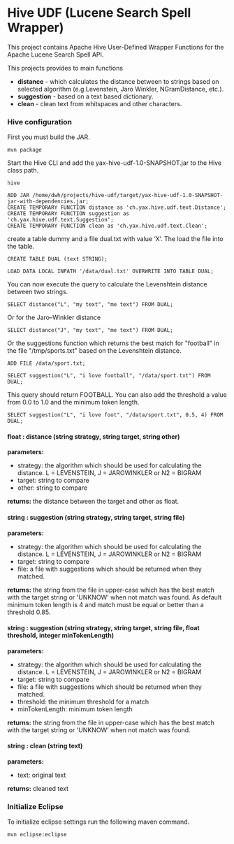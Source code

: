 Hive UDF (Lucene Search Spell Wrapper)
========
This project contains Apache Hive User-Defined Wrapper Functions for the Apache Lucene Search Spell API. 

This projects provides to main functions
+ **distance** - which calculates the distance between to strings based on selected algorithm (e.g Levenstein, Jaro Winkler, NGramDistance, etc.).
+ **suggestion** - based on a text based dictionary.
+ **clean** - clean text from whitspaces and other characters.



### Hive configuration

First you must build the JAR.

	mvn package
	
	
Start the Hive CLI and add the yax-hive-udf-1.0-SNAPSHOT.jar to the Hive class path.

	hive

	ADD JAR /home/dwh/projects/hive-udf/target/yax-hive-udf-1.0-SNAPSHOT-jar-with-dependencies.jar;
	CREATE TEMPORARY FUNCTION distance as 'ch.yax.hive.udf.text.Distance';
	CREATE TEMPORARY FUNCTION suggestion as 'ch.yax.hive.udf.text.Suggestion';
	CREATE TEMPORARY FUNCTION clean as 'ch.yax.hive.udf.text.Clean';
	
	
create a table dummy and a file dual.txt with value ‘X’. The load the file into the table.

	CREATE TABLE DUAL (text STRING);
	
	LOAD DATA LOCAL INPATH '/data/dual.txt' OVERWRITE INTO TABLE DUAL;

	
	
You can now execute the query to calculate the Levenshtein distance between two strings.

	SELECT distance("L", "my text", "me text") FROM DUAL;
	
Or for the Jaro–Winkler distance 

	SELECT distance("J", "my text", "me text") FROM DUAL;

	
Or the suggestions function which returns the best match for "football" in the file "/tmp/sports.txt" based on the Levenshtein distance.

	ADD FILE /data/sport.txt;
	
	SELECT suggestion("L", "i love football", "/data/sport.txt") FROM DUAL;

This query should return FOOTBALL. You can also add the threshold a value from 0.0 to 1.0 and the minimum token length.

	SELECT suggestion("L", "i love foot", "/data/sport.txt", 0.5, 4) FROM DUAL;


#### float : distance (string strategy, string target, string other)

	
**parameters:**
	
+ strategy: the algorithm which should be used for calculating the distance.  L = LEVENSTEIN, J = JAROWINKLER or N2 = BIGRAM
+ target: string to compare
+ other: string  to compare
	
**returns:** the distance between the target and other as float.

#### string : suggestion (string strategy, string target, string file)

**parameters:**
	
+ strategy: the algorithm which should be used for calculating the distance.  L = LEVENSTEIN, J = JAROWINKLER or N2 = BIGRAM
+ target: string to compare
+ file: a file with suggestions which should be returned when they matched.
	
**returns:** the string from the file in upper-case which has the best match with the target string or 'UNKNOW' when not match was found. As default minimum token length is 4 and match must be equal or better than a threshold 0.85.


#### string : suggestion (string strategy, string target, string file, float threshold, integer minTokenLength)
	
**parameters:**
+ strategy: the algorithm which should be used for calculating the distance.  L = LEVENSTEIN, J = JAROWINKLER or N2 = BIGRAM
+ target: string to compare
+ file: a file with suggestions which should be returned when they matched.
+ threshold: the minimum threshold for a match
+ minTokenLength: minimum token length
	
**returns:** the string from the file in upper-case which has the best match with the target string or 'UNKNOW' when not match was found.


#### string : clean (string text)

	
**parameters:**
	
+ text: original text
	
**returns:** cleaned text
	
### Initialize Eclipse
To initialize eclipse settings run the following maven command.

	mvn eclipse:eclipse
